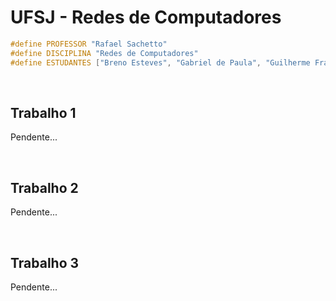 # UFSJ - Redes de Computadores

```c
#define PROFESSOR "Rafael Sachetto"
#define DISCIPLINA "Redes de Computadores"
#define ESTUDANTES ["Breno Esteves", "Gabriel de Paula", "Guilherme Francis"]
```

&nbsp;

## Trabalho 1

Pendente...

&nbsp;

## Trabalho 2

Pendente...

&nbsp;

## Trabalho 3

Pendente...
